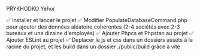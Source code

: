 PRYKHODKO Yehor

✅ Installer et lancer le projet
✅ Modifier PopulateDatabaseCommand.php pour ajouter des données aléatoire cohérentes (2-4 sociétés avec 2-3 bureaux et une dizaine d'employés)
✅ Ajouter Phpcs et Phpstan au projet
✅ Ajouter ESLint au projet
✅ Deplacer le js et css dans un dossiers assets à la racine du projet, et les build dans un dossier ./public/build grâce à vite